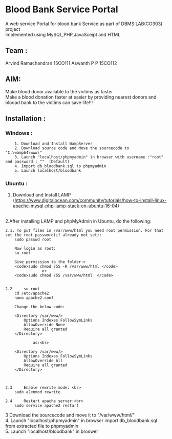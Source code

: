 # Blood Bank Service Portal

A web service Portal for blood bank Service as part of DBMS LAB(CO303) project <br>
Implemented using MySQL,PHP,JavaSceipt and HTML

## Team : <br>

 Arvind Ramachandran 15CO111
 Aswanth P P 15CO112

## AIM:<br>

 Make blood donor available to the victims as faster<br>
Make a blood donation faster at easier by providing nearest donors and blooad bank to the victims can save life!!!


## Installation :<br>

### Windows :<br> 
	
		1. Download and Install WampServer
		2. Download source code and Move the sourcecode to "C:\wamp64\www\"
		3. Launch "localhost/phpmyadmin" in browser with username :"root" and password : ""  (Default)
		4. Import db_bloodbank.sql to phpmyadmin 
		5. Launch localhost/bloodbank
	
	
	
### Ubuntu :<br>
	
1. Download and Install LAMP (https://www.digitalocean.com/community/tutorials/how-to-install-linux-apache-mysql-php-lamp-stack-on-ubuntu-16-04)
<br>
2.After installing LAMP and phpMyAdmin in Ubuntu, do the following:<br>

	
	2.1. To put files in /var/www/html you need root permission. For that set the root password(if already not set):
		sudo passwd root

		Now login as root:
		su root

		Give permission to the folder:>
		<code>sudo chmod 755 -R /var/www/html </code>
               		or 
		<code>sudo chmod 755 /var/www/html  </code>


	2.2 	su root
		cd /etc/apache2
		nano apache2.conf
		
		Change the below code:
   		
		<Directory /var/www/>
     		Options Indexes FollowSymLinks
     		AllowOverride None
     		Require all granted
		</Directory>
		
              	as:<br>
		
		<Directory /var/www/>
     		Options Indexes FollowSymLinks
     		AllowOverride All
     		Require all granted
		</Directory>
		


	2.3 	Enable rewrite mode: <br>
		sudo a2enmod rewrite

	2.4 	Restart apache server:<br>
		sudo service apache2 restart


3  Download the sourcecode and move it to "/var/www/html/" <br>
4. Launch "localhost/phpmyadmin" in browser  import db_bloodbank.sql from extracted file to phpmyadmin <br>
5. Launch "localhost/bloodbank" in broswer <br>
   





